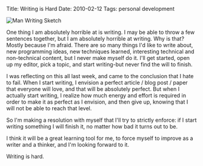 Title: Writing is Hard
Date: 2010-02-12
Tags: personal development


![Man Writing Sketch][]


One thing I am absolutely horrible at is writing.  I may be able to throw a few
sentences together, but I am absolutely horrible at writing.  Why is that?
Mostly because I'm afraid.  There are so many things I'd like to write about,
new programming ideas, new techniques learned, interesting technical and
non-technical content, but I never make myself do it.  I'll get started, open up
my editor, pick a topic, and start writing-but never find the will to finish.

I was reflecting on this all last week, and came to the conclusion that I hate
to fail.  When I start writing, I envision a perfect article / blog post / paper
that everyone will love, and that will be absolutely perfect.  But when I
actually start writing, I realize how much energy and effort is required in
order to make it as perfect as I envision, and then give up, knowing that I will
not be able to reach that level.

So I'm making a resolution with myself that I'll try to strictly enforce: if I
start writing something I will finish it, no matter how bad it turns out to be.

I think it will be a great learning tool for me, to force myself to improve as a
writer and a thinker, and I'm looking forward to it.

Writing is hard.


  [Man Writing Sketch]: |filename|/images/2010/man-writing-sketch.png "Man Writing Sketch"
